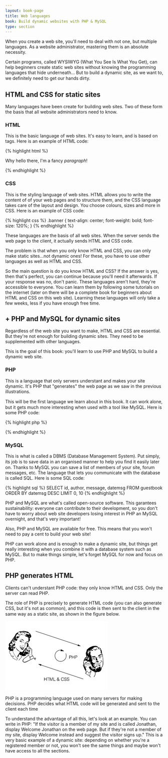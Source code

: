 ```yaml
---
layout: book-page
title: Web languages
book: Build dynamic websites with PHP & MySQL
type: section
---
```


When you create a web site, you'll need to deal with not one, but multiple languages. As a website administrator, mastering them is an absolute necessity.

Certain programs, called WYSIWYG (What You See Is What You Get), can help beginners create static web sites without knowing the programming languages that hide underneath… But to build a dynamic site, as we want to, we deﬁnitely need to get our hands dirty.

## HTML and CSS for static sites
Many languages have been create for building web sites. Two of these form the basis that all website administrators need to know.

### HTML
This is the basic language of web sites. It's easy to learn, and is based on tags. Here is an example of HTML code: 

{% highlight html %}
<p>Why hello there, I'm a fancy <em>paragraph</em>!</p>
{% endhighlight %}

### CSS
This is the styling language of web sites. HTML allows you to write the content of of your web pages and to structure them, and the CSS language takes care of the layout and design. You choose colours, sizes and more in CSS. Here is an example of CSS code: 

{% highlight css %}
.banner {
   text-align: center;
   font-weight: bold;
   font-size: 120%;
}
{% endhighlight %}

These languages are the basis of all web sites. When the server sends the web page to the client, it actually sends HTML and CSS code.

The problem is that when you only know HTML and CSS, you can only make static sites…not dynamic ones! For these, you have to use other languages as well as HTML and CSS.

So the main question is do you know HTML and CSS? If the answer is yes, then that's perfect, you can continue because you'll need it afterwards. If your response was no, don't panic. These languages aren't hard, they're accessible to everyone. You can learn them by following some tutorials on the internet (later on there will be a complete book for beginners about HTML and CSS on this web site). Learning these languages will only take a few weeks, less if you have enough free time.

## + PHP and MySQL for dynamic sites
Regardless of the web site you want to make, HTML and CSS are essential. But they're not enough for building dynamic sites. They need to be supplemented with other languages.

This is the goal of this book: you'll learn to use PHP and MySQL to build a dynamic web site.

### PHP
This is a language that only servers understant and makes your site dynamic. It's PHP that "generates" the web page as we saw in the previous illustrations.

This will be the ﬁrst language we learn about in this book. It can work alone, but it gets much more interesting when used with a tool like MySQL. Here is some PHP code:

{% highlight php %}
<?php 
echo "You are visitor n° " . $num_visitors; 
?>
{% endhighlight %}

### MySQL
This is what is called a DBMS (Database Management System). Put simply, its job is to save data in an organised manner to help you ﬁnd it easily later on. Thanks to MySQL you can save a list of members of your site, forum messages, etc. The language that lets you communicate with the database is called SQL. Here is some SQL code:

{% highlight sql %}
SELECT id, author, message, datemsg FROM guestbook ORDER BY datemsg DESC LIMIT 0, 10
{% endhighlight %}

PHP and MySQL are what's called open-source software. This garantees sustainability: everyone can contribute to their development, so you don't have to worry about web site developers losing interest in PHP an MySQL overnight, and that's very important!

Also, PHP and MySQL are available for free. This means that you won't need to pay a cent to build your web site!

PHP can work alone and is enough to make a dynamic site, but things get really interesting when you combine it with a database system such as MySQL. But to make things simple, let's forget MySQL for now and focus on PHP.


## PHP generates HTML
Clients can't understant PHP code: they only know HTML and CSS. Only the server can read PHP.

The role of PHP is precisely to generate HTML code (you can also generate CSS, but it's not as common), and this code is then sent to the client in the same way as a static site, as shown in the ﬁgure below.

<img class="figure-left" src="/assets/media/diagram-php-generation.gif" alt="Diagram of php generation" />

PHP is a programming language used on many servers for making decisions. PHP decides what HTML code will be generated and sent to the client each time

To understand the advantage of all this, let's look at an example. You can write in PHP: "If the visitor is a member of my site and is called Jonathan, display Welcome Jonathan on the web page. But if they're not a member of my site, display Welcome instead and suggest the visitor signs up."
This is a very basic example of a dynamic site: depending on whether you're a registered member or not, you won't see the same things and maybe won't have access to all the sections.
